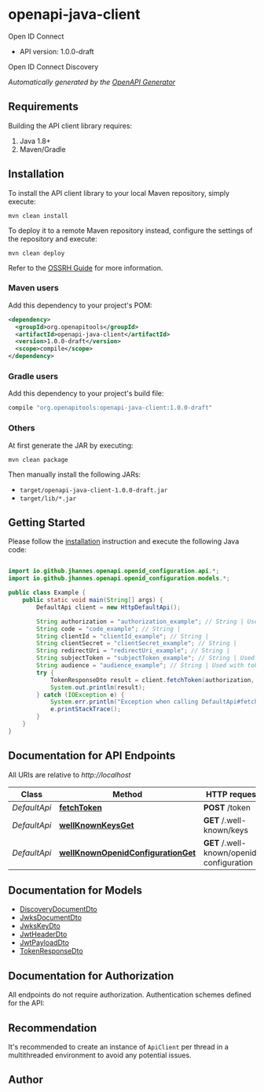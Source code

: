 # openapi-java-client

Open ID Connect

- API version: 1.0.0-draft

Open ID Connect Discovery


*Automatically generated by the [OpenAPI Generator](https://openapi-generator.tech)*

## Requirements

Building the API client library requires:

1. Java 1.8+
2. Maven/Gradle

## Installation

To install the API client library to your local Maven repository, simply execute:

```shell
mvn clean install
```

To deploy it to a remote Maven repository instead, configure the settings of the repository and execute:

```shell
mvn clean deploy
```

Refer to the [OSSRH Guide](http://central.sonatype.org/pages/ossrh-guide.html) for more information.

### Maven users

Add this dependency to your project's POM:

```xml
<dependency>
  <groupId>org.openapitools</groupId>
  <artifactId>openapi-java-client</artifactId>
  <version>1.0.0-draft</version>
  <scope>compile</scope>
</dependency>
```

### Gradle users

Add this dependency to your project's build file:

```groovy
compile "org.openapitools:openapi-java-client:1.0.0-draft"
```

### Others

At first generate the JAR by executing:

```shell
mvn clean package
```

Then manually install the following JARs:

- `target/openapi-java-client-1.0.0-draft.jar`
- `target/lib/*.jar`

## Getting Started

Please follow the [installation](#installation) instruction and execute the following Java code:

```java

import io.github.jhannes.openapi.openid_configuration.api.*;
import io.github.jhannes.openapi.openid_configuration.models.*;

public class Example {
    public static void main(String[] args) {
        DefaultApi client = new HttpDefaultApi();

        String authorization = "authorization_example"; // String | Used with token-exchange to validate client_name - use Basic authentication with client_id:client_secret
        String code = "code_example"; // String | 
        String clientId = "clientId_example"; // String | 
        String clientSecret = "clientSecret_example"; // String | 
        String redirectUri = "redirectUri_example"; // String | 
        String subjectToken = "subjectToken_example"; // String | Used with grant_type=urn:ietf:params:oauth:grant-type:token-exchange to do a token exchange
        String audience = "audience_example"; // String | Used with token-exchange to indicate which application the token will be used with
        try {
            TokenResponseDto result = client.fetchToken(authorization, code, clientId, clientSecret, redirectUri, subjectToken, audience);
            System.out.println(result);
        } catch (IOException e) {
            System.err.println("Exception when calling DefaultApi#fetchToken");
            e.printStackTrace();
        }
    }
}

```

## Documentation for API Endpoints

All URIs are relative to *http://localhost*

Class | Method | HTTP request | Description
------------ | ------------- | ------------- | -------------
*DefaultApi* | [**fetchToken**](docs/DefaultApi.md#fetchToken) | **POST** /token | 
*DefaultApi* | [**wellKnownKeysGet**](docs/DefaultApi.md#wellKnownKeysGet) | **GET** /.well-known/keys | 
*DefaultApi* | [**wellKnownOpenidConfigurationGet**](docs/DefaultApi.md#wellKnownOpenidConfigurationGet) | **GET** /.well-known/openid-configuration | 


## Documentation for Models

 - [DiscoveryDocumentDto](docs/DiscoveryDocumentDto.md)
 - [JwksDocumentDto](docs/JwksDocumentDto.md)
 - [JwksKeyDto](docs/JwksKeyDto.md)
 - [JwtHeaderDto](docs/JwtHeaderDto.md)
 - [JwtPayloadDto](docs/JwtPayloadDto.md)
 - [TokenResponseDto](docs/TokenResponseDto.md)


## Documentation for Authorization

All endpoints do not require authorization.
Authentication schemes defined for the API:

## Recommendation

It's recommended to create an instance of `ApiClient` per thread in a multithreaded environment to avoid any potential issues.

## Author



